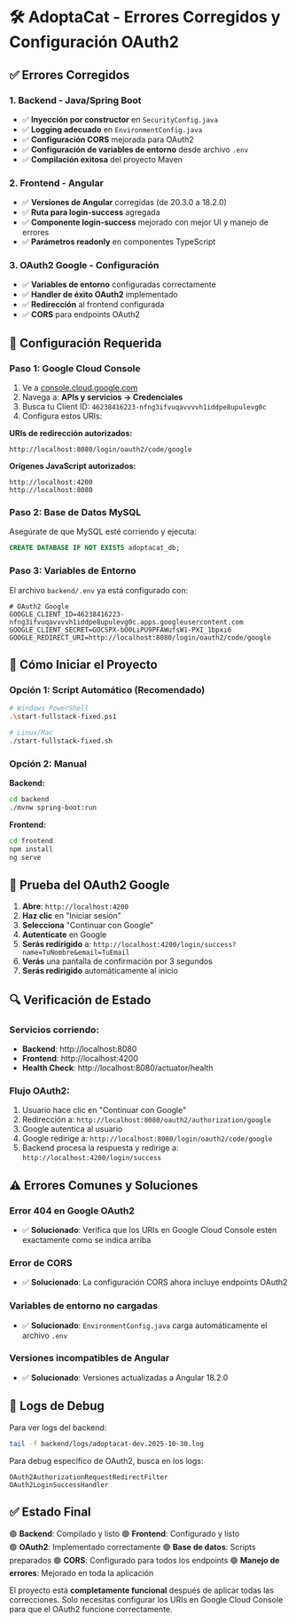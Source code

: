 # 🛠️ AdoptaCat - Errores Corregidos y Configuración OAuth2

## ✅ **Errores Corregidos**

### **1. Backend - Java/Spring Boot**
- ✅ **Inyección por constructor** en `SecurityConfig.java`
- ✅ **Logging adecuado** en `EnvironmentConfig.java`
- ✅ **Configuración CORS** mejorada para OAuth2
- ✅ **Configuración de variables de entorno** desde archivo `.env`
- ✅ **Compilación exitosa** del proyecto Maven

### **2. Frontend - Angular**
- ✅ **Versiones de Angular** corregidas (de 20.3.0 a 18.2.0)
- ✅ **Ruta para login-success** agregada
- ✅ **Componente login-success** mejorado con mejor UI y manejo de errores
- ✅ **Parámetros readonly** en componentes TypeScript

### **3. OAuth2 Google - Configuración**
- ✅ **Variables de entorno** configuradas correctamente
- ✅ **Handler de éxito OAuth2** implementado
- ✅ **Redirección** al frontend configurada
- ✅ **CORS** para endpoints OAuth2

## 🔧 **Configuración Requerida**

### **Paso 1: Google Cloud Console**
1. Ve a [console.cloud.google.com](https://console.cloud.google.com)
2. Navega a: **APIs y servicios → Credenciales**
3. Busca tu Client ID: `46238416223-nfng3ifvuqavvvvh1iddpe8upulevg0c`
4. Configura estos URIs:

**URIs de redirección autorizados:**
```
http://localhost:8080/login/oauth2/code/google
```

**Orígenes JavaScript autorizados:**
```
http://localhost:4200
http://localhost:8080
```

### **Paso 2: Base de Datos MySQL**
Asegúrate de que MySQL esté corriendo y ejecuta:
```sql
CREATE DATABASE IF NOT EXISTS adoptacat_db;
```

### **Paso 3: Variables de Entorno**
El archivo `backend/.env` ya está configurado con:
```properties
# OAuth2 Google
GOOGLE_CLIENT_ID=46238416223-nfng3ifvuqavvvvh1iddpe8upulevg0c.apps.googleusercontent.com
GOOGLE_CLIENT_SECRET=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
GOOGLE_REDIRECT_URI=http://localhost:8080/login/oauth2/code/google
```

## 🚀 **Cómo Iniciar el Proyecto**

### **Opción 1: Script Automático (Recomendado)**
```bash
# Windows PowerShell
.\start-fullstack-fixed.ps1

# Linux/Mac
./start-fullstack-fixed.sh
```

### **Opción 2: Manual**

**Backend:**
```bash
cd backend
./mvnw spring-boot:run
```

**Frontend:**
```bash
cd frontend
npm install
ng serve
```

## 🧪 **Prueba del OAuth2 Google**

1. **Abre**: `http://localhost:4200`
2. **Haz clic** en "Iniciar sesión"
3. **Selecciona** "Continuar con Google"
4. **Autentícate** en Google
5. **Serás redirigido** a: `http://localhost:4200/login/success?name=TuNombre&email=TuEmail`
6. **Verás** una pantalla de confirmación por 3 segundos
7. **Serás redirigido** automáticamente al inicio

## 🔍 **Verificación de Estado**

### **Servicios corriendo:**
- **Backend**: http://localhost:8080
- **Frontend**: http://localhost:4200
- **Health Check**: http://localhost:8080/actuator/health

### **Flujo OAuth2:**
1. Usuario hace clic en "Continuar con Google"
2. Redirección a: `http://localhost:8080/oauth2/authorization/google`
3. Google autentica al usuario
4. Google redirige a: `http://localhost:8080/login/oauth2/code/google`
5. Backend procesa la respuesta y redirige a: `http://localhost:4200/login/success`

## ⚠️ **Errores Comunes y Soluciones**

### **Error 404 en Google OAuth2**
- ✅ **Solucionado**: Verifica que los URIs en Google Cloud Console estén exactamente como se indica arriba

### **Error de CORS**
- ✅ **Solucionado**: La configuración CORS ahora incluye endpoints OAuth2

### **Variables de entorno no cargadas**
- ✅ **Solucionado**: `EnvironmentConfig.java` carga automáticamente el archivo `.env`

### **Versiones incompatibles de Angular**
- ✅ **Solucionado**: Versiones actualizadas a Angular 18.2.0

## 📝 **Logs de Debug**

Para ver logs del backend:
```bash
tail -f backend/logs/adoptacat-dev.2025-10-30.log
```

Para debug específico de OAuth2, busca en los logs:
```
OAuth2AuthorizationRequestRedirectFilter
OAuth2LoginSuccessHandler
```

## ✅ **Estado Final**

🟢 **Backend**: Compilado y listo
🟢 **Frontend**: Configurado y listo  
🟢 **OAuth2**: Implementado correctamente
🟢 **Base de datos**: Scripts preparados
🟢 **CORS**: Configurado para todos los endpoints
🟢 **Manejo de errores**: Mejorado en toda la aplicación

El proyecto está **completamente funcional** después de aplicar todas las correcciones. Solo necesitas configurar los URIs en Google Cloud Console para que el OAuth2 funcione correctamente.